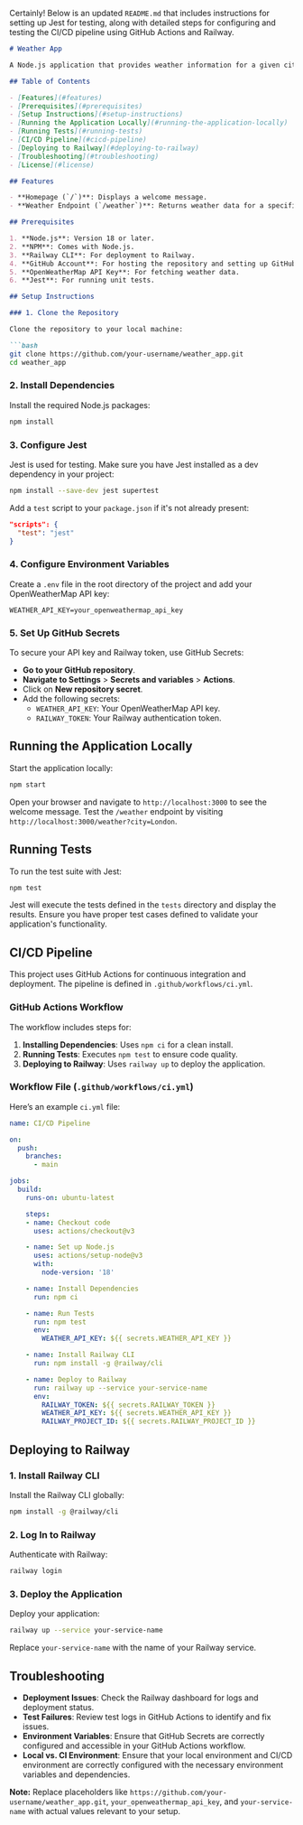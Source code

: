 Certainly! Below is an updated `README.md` that includes instructions for setting up Jest for testing, along with detailed steps for configuring and testing the CI/CD pipeline using GitHub Actions and Railway.

```markdown
# Weather App

A Node.js application that provides weather information for a given city using the OpenWeatherMap API. This project includes a CI/CD pipeline configured with GitHub Actions for automated testing and deployment using Railway.

## Table of Contents

- [Features](#features)
- [Prerequisites](#prerequisites)
- [Setup Instructions](#setup-instructions)
- [Running the Application Locally](#running-the-application-locally)
- [Running Tests](#running-tests)
- [CI/CD Pipeline](#cicd-pipeline)
- [Deploying to Railway](#deploying-to-railway)
- [Troubleshooting](#troubleshooting)
- [License](#license)

## Features

- **Homepage (`/`)**: Displays a welcome message.
- **Weather Endpoint (`/weather`)**: Returns weather data for a specified city.

## Prerequisites

1. **Node.js**: Version 18 or later.
2. **NPM**: Comes with Node.js.
3. **Railway CLI**: For deployment to Railway.
4. **GitHub Account**: For hosting the repository and setting up GitHub Actions.
5. **OpenWeatherMap API Key**: For fetching weather data.
6. **Jest**: For running unit tests.

## Setup Instructions

### 1. Clone the Repository

Clone the repository to your local machine:

```bash
git clone https://github.com/your-username/weather_app.git
cd weather_app
```

### 2. Install Dependencies

Install the required Node.js packages:

```bash
npm install
```

### 3. Configure Jest

Jest is used for testing. Make sure you have Jest installed as a dev dependency in your project:

```bash
npm install --save-dev jest supertest
```

Add a `test` script to your `package.json` if it's not already present:

```json
"scripts": {
  "test": "jest"
}
```

### 4. Configure Environment Variables

Create a `.env` file in the root directory of the project and add your OpenWeatherMap API key:

```plaintext
WEATHER_API_KEY=your_openweathermap_api_key
```

### 5. Set Up GitHub Secrets

To secure your API key and Railway token, use GitHub Secrets:

- **Go to your GitHub repository**.
- **Navigate to Settings** > **Secrets and variables** > **Actions**.
- Click on **New repository secret**.
- Add the following secrets:
  - `WEATHER_API_KEY`: Your OpenWeatherMap API key.
  - `RAILWAY_TOKEN`: Your Railway authentication token.

## Running the Application Locally

Start the application locally:

```bash
npm start
```

Open your browser and navigate to `http://localhost:3000` to see the welcome message. Test the `/weather` endpoint by visiting `http://localhost:3000/weather?city=London`.

## Running Tests

To run the test suite with Jest:

```bash
npm test
```

Jest will execute the tests defined in the `tests` directory and display the results. Ensure you have proper test cases defined to validate your application's functionality.

## CI/CD Pipeline

This project uses GitHub Actions for continuous integration and deployment. The pipeline is defined in `.github/workflows/ci.yml`.

### GitHub Actions Workflow

The workflow includes steps for:

1. **Installing Dependencies**: Uses `npm ci` for a clean install.
2. **Running Tests**: Executes `npm test` to ensure code quality.
3. **Deploying to Railway**: Uses `railway up` to deploy the application.

### Workflow File (`.github/workflows/ci.yml`)

Here’s an example `ci.yml` file:

```yaml
name: CI/CD Pipeline

on:
  push:
    branches:
      - main

jobs:
  build:
    runs-on: ubuntu-latest

    steps:
    - name: Checkout code
      uses: actions/checkout@v3

    - name: Set up Node.js
      uses: actions/setup-node@v3
      with:
        node-version: '18'

    - name: Install Dependencies
      run: npm ci

    - name: Run Tests
      run: npm test
      env:
        WEATHER_API_KEY: ${{ secrets.WEATHER_API_KEY }}

    - name: Install Railway CLI
      run: npm install -g @railway/cli

    - name: Deploy to Railway
      run: railway up --service your-service-name
      env:
        RAILWAY_TOKEN: ${{ secrets.RAILWAY_TOKEN }}
        WEATHER_API_KEY: ${{ secrets.WEATHER_API_KEY }}
        RAILWAY_PROJECT_ID: ${{ secrets.RAILWAY_PROJECT_ID }}
```

## Deploying to Railway

### 1. Install Railway CLI

Install the Railway CLI globally:

```bash
npm install -g @railway/cli
```

### 2. Log In to Railway

Authenticate with Railway:

```bash
railway login
```

### 3. Deploy the Application

Deploy your application:

```bash
railway up --service your-service-name
```

Replace `your-service-name` with the name of your Railway service.

## Troubleshooting

- **Deployment Issues**: Check the Railway dashboard for logs and deployment status.
- **Test Failures**: Review test logs in GitHub Actions to identify and fix issues.
- **Environment Variables**: Ensure that GitHub Secrets are correctly configured and accessible in your GitHub Actions workflow.
- **Local vs. CI Environment**: Ensure that your local environment and CI/CD environment are correctly configured with the necessary environment variables and dependencies.


**Note:** Replace placeholders like `https://github.com/your-username/weather_app.git`, `your_openweathermap_api_key`, and `your-service-name` with actual values relevant to your setup.


